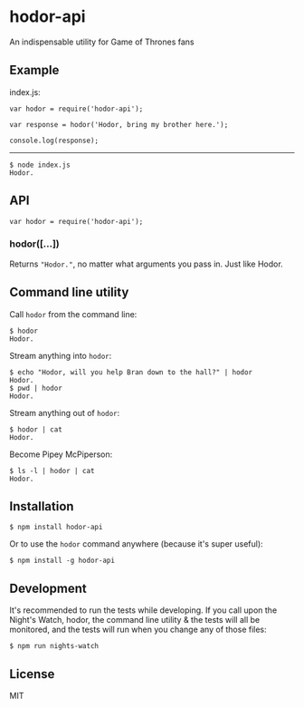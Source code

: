 # hodor-api

An indispensable utility for Game of Thrones fans

## Example

index.js:

    var hodor = require('hodor-api');

    var response = hodor('Hodor, bring my brother here.');

    console.log(response);

***

    $ node index.js
    Hodor.

## API

    var hodor = require('hodor-api');

### hodor([...])

Returns `"Hodor."`, no matter what arguments you pass in. Just like Hodor.

## Command line utility

Call `hodor` from the command line:

    $ hodor
    Hodor.

Stream anything into `hodor`:

    $ echo "Hodor, will you help Bran down to the hall?" | hodor
    Hodor.
    $ pwd | hodor
    Hodor.

Stream anything out of `hodor`:

    $ hodor | cat
    Hodor.

Become Pipey McPiperson:

    $ ls -l | hodor | cat
    Hodor.

## Installation

    $ npm install hodor-api

Or to use the `hodor` command anywhere (because it's super useful):

    $ npm install -g hodor-api

## Development

It's recommended to run the tests while developing. If you call upon the Night's Watch, hodor, the command line utility & the tests will all be monitored, and the tests will run when you change any of those files:

    $ npm run nights-watch

## License

MIT

